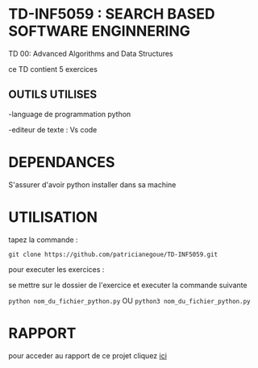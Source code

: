 # TD-INF5059 : SEARCH BASED SOFTWARE ENGINNERING 

TD 00: Advanced Algorithms and Data Structures


ce TD contient 5 exercices 

## OUTILS UTILISES 

  -language de programmation python
  
  -editeur de texte : Vs code

# DEPENDANCES

S'assurer d'avoir python installer dans sa machine 

# UTILISATION 

tapez la commande :

`git clone https://github.com/patricianegoue/TD-INF5059.git`


pour executer les exercices :

se mettre  sur le dossier de l'exercice et executer la commande suivante 

`python nom_du_fichier_python.py`
              OU
 `python3 nom_du_fichier_python.py`


# RAPPORT

pour acceder au rapport de ce projet cliquez [ici](https://docs.google.com/document/d/1aCdCjtbjRPJ-JkCAoSgQC0OGtEwd7gTLe8Q_4HGKuC4/edit?usp=sharing)


